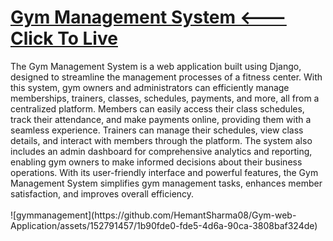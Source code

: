 <h1><a href="https://hemantsharma08.pythonanywhere.com/">Gym Management System <---Click To Live</a></h1>
The Gym Management System is a web application built using Django, designed to streamline the management processes of a fitness center. 
With this system, gym owners and administrators can efficiently manage memberships, trainers, classes, schedules, payments, and more, 
all from a centralized platform. Members can easily access their class schedules, track their attendance, and make payments online, providing 
them with a seamless experience. Trainers can manage their schedules, view class details, and interact with members through the platform. 
The system also includes an admin dashboard for comprehensive analytics and reporting, enabling gym owners to make informed decisions about their business operations.
With its user-friendly interface and powerful features, the Gym Management System simplifies gym management tasks, enhances member satisfaction, and improves overall efficiency.

<br>
<br>
![gymmanagement](https://github.com/HemantSharma08/Gym-web-Application/assets/152791457/1b90fde0-fde5-4d6a-90ca-3808baf324de)
